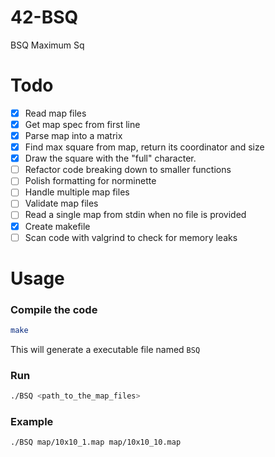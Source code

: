 # 42-BSQ
BSQ Maximum Sq


# Todo
- [x] Read map files
- [x] Get map spec from first line
- [x] Parse map into a matrix
- [x] Find max square from map, return its coordinator and size
- [x] Draw the square with the "full" character.
- [ ] Refactor code breaking down to smaller functions
- [ ] Polish formatting for norminette
- [ ] Handle multiple map files
- [ ] Validate map files
- [ ] Read a single map from stdin when no file is provided
- [x] Create makefile
- [ ] Scan code with valgrind to check for memory leaks

# Usage
### Compile the code
```sh
make
```
This will generate a executable file named `BSQ`

### Run
```sh
./BSQ <path_to_the_map_files>
```
### Example
```sh
./BSQ map/10x10_1.map map/10x10_10.map
```
